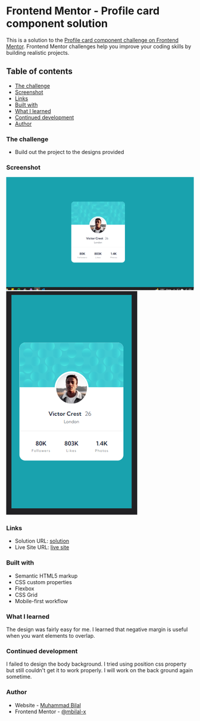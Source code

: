 # Frontend Mentor - Profile card component solution

This is a solution to the [Profile card component challenge on Frontend Mentor](https://www.frontendmentor.io/challenges/profile-card-component-cfArpWshJ). Frontend Mentor challenges help you improve your coding skills by building realistic projects. 

## Table of contents

  - [The challenge](#the-challenge)
  - [Screenshot](#screenshot)
  - [Links](#links)
  - [Built with](#built-with)
  - [What I learned](#what-i-learned)
  - [Continued development](#continued-development)
- [Author](#author)

### The challenge

- Build out the project to the designs provided

### Screenshot
<!-- to be added -->
![](./desktop-solution-screenshot.PNG)
![](./mobile-solution-screenshot.PNG)


### Links

- Solution URL: [solution](https://your-solution-url.com)
- Live Site URL: [live site](https://your-live-site-url.com)


### Built with

- Semantic HTML5 markup
- CSS custom properties
- Flexbox
- CSS Grid
- Mobile-first workflow

### What I learned
The design was fairly easy for me.
I learned that negative margin is useful when you want elements to overlap.


### Continued development
I failed to design the body background. I tried using position css property but still couldn't get it to work properly. I will work on the back ground again sometime.

### Author

- Website - [Muhammad Bilal](mohammadbilal.me)
- Frontend Mentor - [@mbilal-x](https://www.frontendmentor.io/profile/mbilal-x)
